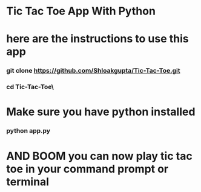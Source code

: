# Tic Tac Toe App With Python

# here are the instructions to use this app

### git clone https://github.com/Shloakgupta/Tic-Tac-Toe.git

### cd Tic-Tac-Toe\

# Make sure you have python installed 

### python app.py 

# AND BOOM you can now play tic tac toe in your command prompt or terminal